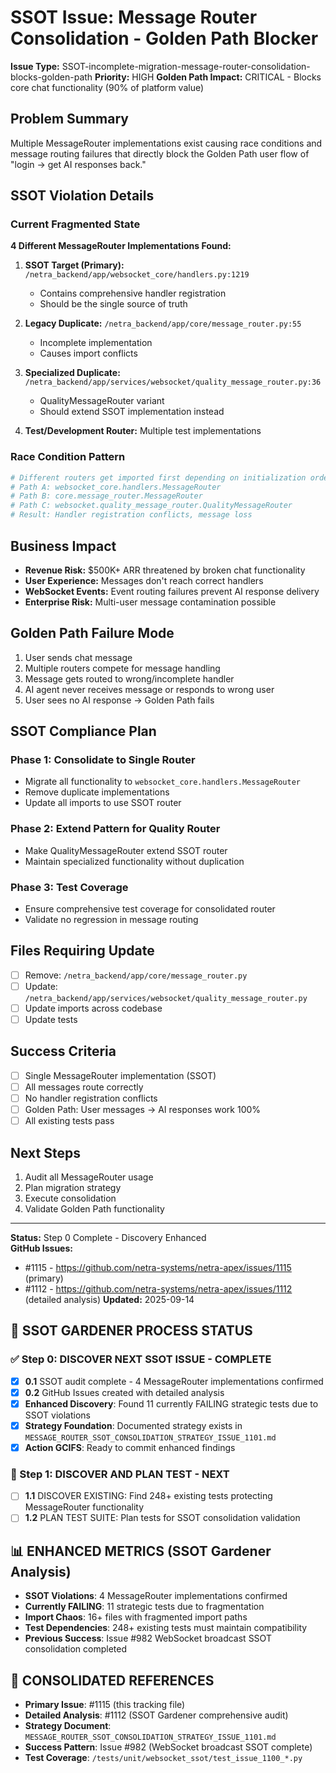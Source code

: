 # SSOT Issue: Message Router Consolidation - Golden Path Blocker

**Issue Type:** SSOT-incomplete-migration-message-router-consolidation-blocks-golden-path
**Priority:** HIGH 
**Golden Path Impact:** CRITICAL - Blocks core chat functionality (90% of platform value)

## Problem Summary

Multiple MessageRouter implementations exist causing race conditions and message routing failures that directly block the Golden Path user flow of "login → get AI responses back."

## SSOT Violation Details

### Current Fragmented State
**4 Different MessageRouter Implementations Found:**

1. **SSOT Target (Primary):** `/netra_backend/app/websocket_core/handlers.py:1219`
   - Contains comprehensive handler registration
   - Should be the single source of truth

2. **Legacy Duplicate:** `/netra_backend/app/core/message_router.py:55`
   - Incomplete implementation
   - Causes import conflicts

3. **Specialized Duplicate:** `/netra_backend/app/services/websocket/quality_message_router.py:36`
   - QualityMessageRouter variant
   - Should extend SSOT implementation instead

4. **Test/Development Router:** Multiple test implementations

### Race Condition Pattern
```python
# Different routers get imported first depending on initialization order:
# Path A: websocket_core.handlers.MessageRouter
# Path B: core.message_router.MessageRouter  
# Path C: websocket.quality_message_router.QualityMessageRouter
# Result: Handler registration conflicts, message loss
```

## Business Impact

- **Revenue Risk:** $500K+ ARR threatened by broken chat functionality
- **User Experience:** Messages don't reach correct handlers
- **WebSocket Events:** Event routing failures prevent AI response delivery
- **Enterprise Risk:** Multi-user message contamination possible

## Golden Path Failure Mode

1. User sends chat message
2. Multiple routers compete for message handling
3. Message gets routed to wrong/incomplete handler
4. AI agent never receives message or responds to wrong user
5. User sees no AI response → Golden Path fails

## SSOT Compliance Plan

### Phase 1: Consolidate to Single Router
- Migrate all functionality to `websocket_core.handlers.MessageRouter`
- Remove duplicate implementations
- Update all imports to use SSOT router

### Phase 2: Extend Pattern for Quality Router
- Make QualityMessageRouter extend SSOT router
- Maintain specialized functionality without duplication

### Phase 3: Test Coverage
- Ensure comprehensive test coverage for consolidated router
- Validate no regression in message routing

## Files Requiring Update
- [ ] Remove: `/netra_backend/app/core/message_router.py`
- [ ] Update: `/netra_backend/app/services/websocket/quality_message_router.py`
- [ ] Update imports across codebase
- [ ] Update tests

## Success Criteria
- [ ] Single MessageRouter implementation (SSOT)
- [ ] All messages route correctly
- [ ] No handler registration conflicts
- [ ] Golden Path: User messages → AI responses work 100%
- [ ] All existing tests pass

## Next Steps
1. Audit all MessageRouter usage
2. Plan migration strategy
3. Execute consolidation
4. Validate Golden Path functionality

---
**Status:** Step 0 Complete - Discovery Enhanced  
**GitHub Issues:** 
- #1115 - https://github.com/netra-systems/netra-apex/issues/1115 (primary)
- #1112 - https://github.com/netra-systems/netra-apex/issues/1112 (detailed analysis)
**Updated:** 2025-09-14

## 🚧 SSOT GARDENER PROCESS STATUS

### ✅ Step 0: DISCOVER NEXT SSOT ISSUE - COMPLETE
- [x] **0.1** SSOT audit complete - 4 MessageRouter implementations confirmed  
- [x] **0.2** GitHub Issues created with detailed analysis
- [x] **Enhanced Discovery**: Found 11 currently FAILING strategic tests due to SSOT violations
- [x] **Strategy Foundation**: Documented strategy exists in `MESSAGE_ROUTER_SSOT_CONSOLIDATION_STRATEGY_ISSUE_1101.md`
- [x] **Action GCIFS**: Ready to commit enhanced findings

### 🔄 Step 1: DISCOVER AND PLAN TEST - NEXT
- [ ] **1.1** DISCOVER EXISTING: Find 248+ existing tests protecting MessageRouter functionality
- [ ] **1.2** PLAN TEST SUITE: Plan tests for SSOT consolidation validation

## 📊 ENHANCED METRICS (SSOT Gardener Analysis)
- **SSOT Violations**: 4 MessageRouter implementations confirmed
- **Currently FAILING**: 11 strategic tests due to fragmentation  
- **Import Chaos**: 16+ files with fragmented import paths
- **Test Dependencies**: 248+ existing tests must maintain compatibility
- **Previous Success**: Issue #982 WebSocket broadcast SSOT consolidation completed

## 🔗 CONSOLIDATED REFERENCES  
- **Primary Issue**: #1115 (this tracking file)
- **Detailed Analysis**: #1112 (SSOT Gardener comprehensive audit)
- **Strategy Document**: `MESSAGE_ROUTER_SSOT_CONSOLIDATION_STRATEGY_ISSUE_1101.md`
- **Success Pattern**: Issue #982 (WebSocket broadcast SSOT complete)
- **Test Coverage**: `/tests/unit/websocket_ssot/test_issue_1100_*.py`
